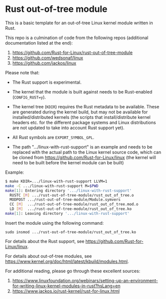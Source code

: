 # Rust out-of-tree module

This is a basic template for an out-of-tree Linux kernel module written in Rust.

This repo is a culmination of code from the following repos (additional documentation listed at the end):

1. https://github.com/Rust-for-Linux/rust-out-of-tree-module
2. https://github.com/wedsonaf/linux
3. https://github.com/jackos/linux

Please note that:

  - The Rust support is experimental.

  - The kernel that the module is built against needs to be Rust-enabled (`CONFIG_RUST=y`).

  - The kernel tree (`KDIR`) requires the Rust metadata to be available. These are generated during the kernel build, but may not be available for installed/distributed kernels (the scripts that install/distribute kernel headers etc. for the different package systems and Linux distributions are not updated to take into account Rust support yet).

  - All Rust symbols are `EXPORT_SYMBOL_GPL`.

  - The path ".../linux-with-rust-support" is an example and needs to be replaced with the actual path to the Linux kernel source code, which can be cloned from https://github.com/Rust-for-Linux/linux (the kernel will need to be built before the kernel module can be built)


Example:

```sh
$ make KDIR=.../linux-with-rust-support LLVM=1
make -C .../linux-with-rust-support M=$PWD
make[1]: Entering directory '.../linux-with-rust-support'
  RUSTC [M] .../rust-out-of-tree-module/rust_out_of_tree.o
  MODPOST .../rust-out-of-tree-module/Module.symvers
  CC [M]  .../rust-out-of-tree-module/rust_out_of_tree.mod.o
  LD [M]  .../rust-out-of-tree-module/rust_out_of_tree.ko
make[1]: Leaving directory '.../linux-with-rust-support'
```
Insert the module using the following command:

```
sudo insmod .../rust-out-of-tree-module/rust_out_of_tree.ko
```

For details about the Rust support, see https://github.com/Rust-for-Linux/linux.

For details about out-of-tree modules, see https://www.kernel.org/doc/html/latest/kbuild/modules.html.

For additional reading, please go through these excellent sources: 
1. https://www.linuxfoundation.org/webinars/setting-up-an-environment-for-writing-linux-kernel-modules-in-rust?hsLang=en
2. https://www.jackos.io/rust-kernel/rust-for-linux.html
